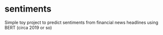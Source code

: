 # sentiments

Simple toy project to predict sentiments from financial news headlines using BERT (circa 2019 or so)
